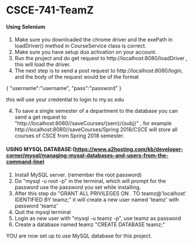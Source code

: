# CSCE-741-TeamZ

#### Using Selenium
1) Make sure you downloaded the chrome driver and the exePath in loadDriver() method in CourseService class is correct.
2) Make sure you have setup duo activation on your account.
3) Run the project and do get request to http://localhost:8080/loadDriver , this will load the driver.
4) The next step is to send a post request to http://localhost:8080/login, and the body of the request would be of the format 

{
	"username":"username",
	"pass":"password"
}

this will use your credential to login to my.sc.edu

4) To save a single semester of a department to the database you can send a get request to "http://localhost:8080//saveCourses/{sem}/{subj}" , for example http://localhost:8080//saveCourses/Spring 2018/CSCE will store
all courses of CSCE from Spring 2018 semester.


#### USING MYSQL DATABASE:(https://www.a2hosting.com/kb/developer-corner/mysql/managing-mysql-databases-and-users-from-the-command-line)
1) Install MySQL server. (remember the root password)
2) Do "mysql -u root -p" in the terminal, which will prompt for the password
   use the password you set while installing.
3) After this step do "GRANT ALL PRIVILEGES ON *.* TO teamz@'localhost' IDENTIFIED BY teamz;"
   it will create a new user named 'teamz' with password 'teamz'
4) Quit the mysql terminal
5) Login as new user with "mysql -u teamz -p", use teamz as password
6) Create a database named teamz "CREATE DATABASE teamz;"

YOU are now set up to use MySQL database for this project.
